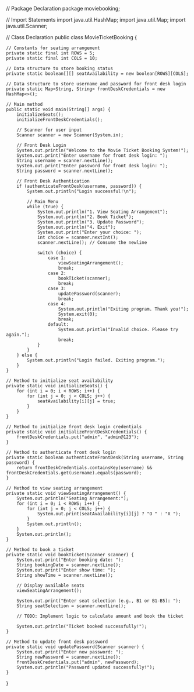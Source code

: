// Package Declaration
package moviebooking;

// Import Statements
import java.util.HashMap;
import java.util.Map;
import java.util.Scanner;

// Class Declaration
public class MovieTicketBooking {

    // Constants for seating arrangement
    private static final int ROWS = 5;
    private static final int COLS = 10;

    // Data structure to store booking status
    private static boolean[][] seatAvailability = new boolean[ROWS][COLS];

    // Data structure to store username and password for front desk login
    private static Map<String, String> frontDeskCredentials = new HashMap<>();

    // Main method
    public static void main(String[] args) {
        initializeSeats();
        initializeFrontDeskCredentials();

        // Scanner for user input
        Scanner scanner = new Scanner(System.in);

        // Front Desk Login
        System.out.println("Welcome to the Movie Ticket Booking System!");
        System.out.print("Enter username for front desk login: ");
        String username = scanner.nextLine();
        System.out.print("Enter password for front desk login: ");
        String password = scanner.nextLine();

        // Front Desk Authentication
        if (authenticateFrontDesk(username, password)) {
            System.out.println("Login successful!\n");

            // Main Menu
            while (true) {
                System.out.println("1. View Seating Arrangement");
                System.out.println("2. Book Ticket");
                System.out.println("3. Update Password");
                System.out.println("4. Exit");
                System.out.print("Enter your choice: ");
                int choice = scanner.nextInt();
                scanner.nextLine(); // Consume the newline

                switch (choice) {
                    case 1:
                        viewSeatingArrangement();
                        break;
                    case 2:
                        bookTicket(scanner);
                        break;
                    case 3:
                        updatePassword(scanner);
                        break;
                    case 4:
                        System.out.println("Exiting program. Thank you!");
                        System.exit(0);
                        break;
                    default:
                        System.out.println("Invalid choice. Please try again.");
                        break;
                }
            }
        } else {
            System.out.println("Login failed. Exiting program.");
        }
    }

    // Method to initialize seat availability
    private static void initializeSeats() {
        for (int i = 0; i < ROWS; i++) {
            for (int j = 0; j < COLS; j++) {
                seatAvailability[i][j] = true;
            }
        }
    }

    // Method to initialize front desk login credentials
    private static void initializeFrontDeskCredentials() {
        frontDeskCredentials.put("admin", "admin@123");
    }

    // Method to authenticate front desk login
    private static boolean authenticateFrontDesk(String username, String password) {
        return frontDeskCredentials.containsKey(username) && frontDeskCredentials.get(username).equals(password);
    }

    // Method to view seating arrangement
    private static void viewSeatingArrangement() {
        System.out.println("Seating Arrangement:");
        for (int i = 0; i < ROWS; i++) {
            for (int j = 0; j < COLS; j++) {
                System.out.print(seatAvailability[i][j] ? "O " : "X ");
            }
            System.out.println();
        }
        System.out.println();
    }

    // Method to book a ticket
    private static void bookTicket(Scanner scanner) {
        System.out.print("Enter booking date: ");
        String bookingDate = scanner.nextLine();
        System.out.print("Enter show time: ");
        String showTime = scanner.nextLine();

        // Display available seats
        viewSeatingArrangement();

        System.out.print("Enter seat selection (e.g., B1 or B1-B5): ");
        String seatSelection = scanner.nextLine();

        // TODO: Implement logic to calculate amount and book the ticket

        System.out.println("Ticket booked successfully!");
    }

    // Method to update front desk password
    private static void updatePassword(Scanner scanner) {
        System.out.print("Enter new password: ");
        String newPassword = scanner.nextLine();
        frontDeskCredentials.put("admin", newPassword);
        System.out.println("Password updated successfully!");
    }
}
